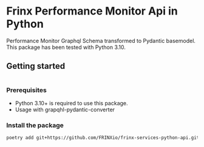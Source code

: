 # Frinx Performance Monitor Api in Python


Performance Monitor Graphql Schema transformed to Pydantic basemodel.
This package has been tested with Python 3.10.


## Getting started

```python

```
### Prerequisites

- Python 3.10+ is required to use this package.
- Usage with grapqhl-pydantic-converter

### Install the package

```bash
poetry add git+https://github.com/FRINXio/frinx-services-python-api.git@main#subdirectory=performance-monitor/python
```

